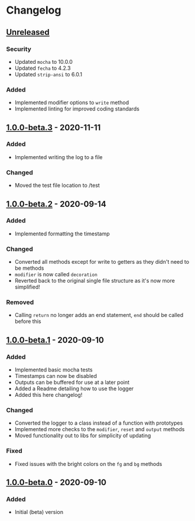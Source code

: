 # Changelog

## [Unreleased]
### Security
- Updated `mocha` to 10.0.0
- Updated `fecha` to 4.2.3
- Updated `strip-ansi` to 6.0.1

### Added
- Implemented modifier options to `write` method
- Implemented linting for improved coding standards

## [1.0.0-beta.3] - 2020-11-11

### Added
- Implemented writing the log to a file

### Changed
- Moved the test file location to /test

## [1.0.0-beta.2] - 2020-09-14

### Added
-   Implemented formatting the timestamp

### Changed
-   Converted all methods except for write to getters as they didn't need to be methods
-   `modifier` is now called `decoration`
-   Reverted back to the original single file structure as it's now more simplified!

### Removed
-   Calling `return` no longer adds an end statement, `end` should be called before this

## [1.0.0-beta.1] - 2020-09-10

### Added

-   Implemented basic mocha tests
-   Timestamps can now be disabled
-   Outputs can be buffered for use at a later point
-   Added a Readme detailing how to use the logger
-   Added this here changelog!

### Changed

-   Converted the logger to a class instead of a function with prototypes
-   Implemented more checks to the `modifier`, `reset` and `output` methods
-   Moved functionality out to libs for simplicity of updating

### Fixed

-   Fixed issues with the bright colors on the `fg` and `bg` methods

## [1.0.0-beta.0] - 2020-09-10

### Added

-   Initial (beta) version

[unreleased]: https://github.com/stgdp/fancy-logger/compare/v1.0.0-beta.3...HEAD
[1.0.0-beta.3]: https://github.com/stgdp/fancy-logger/releases/tag/v1.0.0-beta.3
[1.0.0-beta.2]: https://github.com/stgdp/fancy-logger/releases/tag/v1.0.0-beta.2
[1.0.0-beta.1]: https://github.com/stgdp/fancy-logger/releases/tag/v1.0.0-beta.1
[1.0.0-beta.0]: https://github.com/stgdp/fancy-logger/releases/tag/v1.0.0-beta.0
